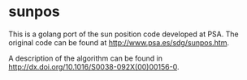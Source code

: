 # sunpos

This is a golang port of the sun position code developed at PSA. The original
code can be found at http://www.psa.es/sdg/sunpos.htm.

A description of the algorithm can be found in http://dx.doi.org/10.1016/S0038-092X(00)00156-0.
